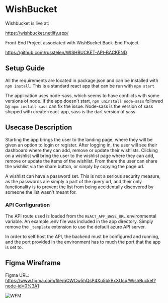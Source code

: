 # WishBucket

Wishbucket is live at:

https://wishbucket.netlify.app/

Front-End Project associated with WishBucket Back-End Project:  

https://github.com/russtelen/WISHBUCKET-API-BACKEND

## Setup Guide
All the requirements are located in package.json and can be installed with `npm install`. This is a standard react app that can be run with `npm start`

The application uses node-sass, which seems to have conflicts with some versions of node. If the app doesn't start, `npm uninstall node-sass` followed by `npm install sass` can fix the issue. Node-sass is the version of sass shipped with create-react-app, sass is the dart version of sass.

## Usecase Description

Starting the app brings the user to the landing page, where they will be given an option to login or register. After logging in, the user will  see their dashboard where they can add, remove or update their wishlists. Clicking on a wishlist will bring the user to the wishlist page where they can add, remove or update the items of the wishlist. From there the user can share the wishlist via the share button, or simply by copying the page url.

A wishlist can have a password set. This is not a serious security measure, as the passwords are simply a part of the query url, and their only functionality is to prevent the list from being accidentally discovered by someone the list wasn't meant for.

### API Configuration

The API route used is loaded from the `REACT_APP_BASE_URL` environmental variable. An example .env file was included in the app directory. Simply remove the `_template` extension to use the default azure API server.

In order to self host the API, the backend must be configured and running, and the port provided in the environment has to much the port that the app is set to.

## Figma Wireframe

Figma URL: https://www.figma.com/file/qOWCw5hQsP4Xu5bkBxXUcq/WishBucket?node-id=0%3A1

![WFM](https://i.imgur.com/KQBOscC.jpg)

